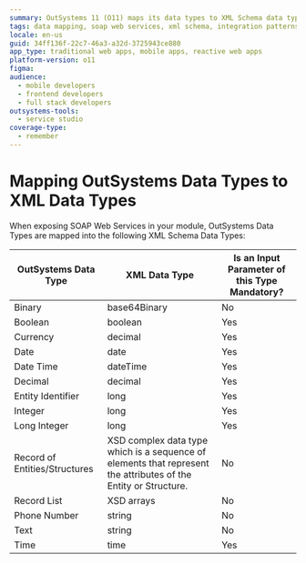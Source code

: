 ```yaml
---
summary: OutSystems 11 (O11) maps its data types to XML Schema data types for SOAP Web Services integration.
tags: data mapping, soap web services, xml schema, integration patterns, data types
locale: en-us
guid: 34ff136f-22c7-46a3-a32d-3725943ce880
app_type: traditional web apps, mobile apps, reactive web apps
platform-version: o11
figma:
audience:
  - mobile developers
  - frontend developers
  - full stack developers
outsystems-tools:
  - service studio
coverage-type:
  - remember
---
```


# Mapping OutSystems Data Types to XML Data Types

When exposing SOAP Web Services in your module, OutSystems Data Types are mapped into the following XML Schema Data Types:

| OutSystems Data Type | XML Data Type | Is an Input Parameter of this Type Mandatory? |
| ---|---|--- |
| Binary | base64Binary | No |
| Boolean | boolean | Yes |
| Currency | decimal | Yes |
| Date | date | Yes |
| Date Time | dateTime | Yes |
| Decimal | decimal | Yes |
| Entity Identifier | long | Yes |
| Integer | long | Yes |
| Long Integer | long | Yes |
| Record of Entities/Structures | XSD complex data type which is a sequence of elements that represent the attributes of the Entity or Structure. | No |
| Record List | XSD arrays | No |
| Phone Number | string | No |
| Text | string | No |
| Time | time | Yes |
